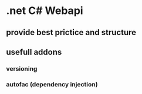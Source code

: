 # .net C# Webapi
## provide best prictice and structure
## usefull addons
### versioning
### autofac (dependency injection)
